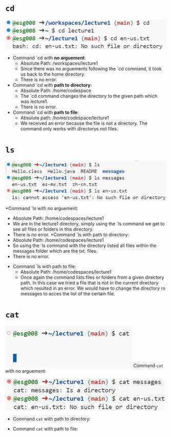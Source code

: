 # `cd` 
![](cd.png)
* Command `cd with **no arguement**:
  - Absolute Path: /workspaces/lecture1
  - Since there was no arguements following the `cd command, it took us back to the home directory.
  - There is no error.
* Command `cd with **path to directory**:
  - Absolute Path: /home/codespace
  - The `cd command changes the directory to the given path which was lecture1.
  - There is no error.
* Command `cd with **path to file**:
  - Absolute path: /home/codespace/lecture1
  - We received an error because the file is not a directory. The command only works with directorys not files.
    
# `ls` 
![](ls.png)

*Command `ls with no arguement:
  - Absolute Path: /home/codespaces/lecture1
  - We are in the lecture1 directory, simply using the `ls command we get to see all files or folders in this directory.
  - There is no error.
*Command `ls with path to directory:
  - Absolute Path: /home/codespaces/lecture1
  - So using the `ls command with the directory listed all files within the messages folder which are the txt. files. 
  - There is no error.
* Command `ls with path to file:
  - Absolute Path: /home/codespaces/lecture1
  - Once again the command lists files or folders from a given directory path. In this case we tried a file that is not in the current directory which resulted in an error. We would have to change the directory ro messages to acces the list of the certain file.

# `cat` 
![](caterror.png)
Command `cat` with no arguement:


![](cat.png)

* Command `cat` with path to directory:

* Command `cat` with path to file:

